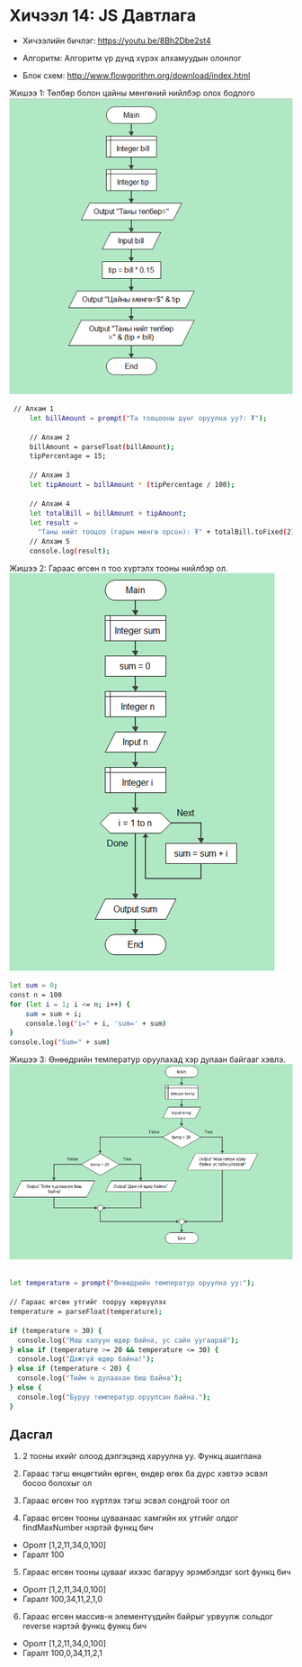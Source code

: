 # Хичээл 14: JS Давтлага

- Хичээлийн бичлэг: https://youtu.be/8Bh2Dbe2st4

- Алгоритм: Алгоритм үр дүнд хүрэх алхамуудын олонлог
- Блок схем: http://www.flowgorithm.org/download/index.html

Жишээ 1: Төлбөр болон цайны мөнгөний нийлбэр олох бодлого
![Alt text](image-3.png)

```sh
 // Алхам 1
     let billAmount = prompt("Та тооцооны дүнг оруулна уу?: ₮");

     // Алхам 2
     billAmount = parseFloat(billAmount);
     tipPercentage = 15;

     // Алхам 3
     let tipAmount = billAmount * (tipPercentage / 100);

     // Алхам 4
     let totalBill = billAmount + tipAmount;
     let result =
       "Таны нийт тооцоо (гарын мөнгө орсон): ₮" + totalBill.toFixed(2);
     // Алхам 5
     console.log(result);

```

Жишээ 2: Гараас өгсөн n тоо хүртэлх тооны нийлбэр ол.
![Alt text](image-4.png)

```sh
let sum = 0;
const n = 100
for (let i = 1; i <= n; i++) {
    sum = sum + i;
    console.log("i=" + i, 'sum=' + sum)
}
console.log("Sum=" + sum)
```

Жишээ 3: Өнөөдрийн температур оруулахад хэр дулаан байгааг хэвлэ.
![Alt text](image-5.png)

```sh

let temperature = prompt("Өнөөдрийн температур оруулна уу:");

// Гараас өгсөн утгийг тооруу хөрвүүлэх
temperature = parseFloat(temperature);

if (temperature > 30) {
  console.log("Маш халуун өдөр байна, ус сайн уугаарай");
} else if (temperature >= 20 && temperature <= 30) {
  console.log("Дажгүй өдөр байна!");
} else if (temperature < 20) {
  console.log("Тийм ч дулаахан биш байна");
} else {
  console.log("Буруу температур оруулсан байна.");
}

```

## Дасгал

1. 2 тооны ихийг олоод дэлгэцэнд харуулна уу. Функц ашиглана
2. Гараас тэгш өнцөгтийн өргөн, өндөр өгөх ба дүрс хэвтээ эсвэл босоо болохыг ол
3. Гараас өгсөн тоо хүртлэх тэгш эсвэл сондгой тоог ол

4. Гараас өгсөн тооны цуваанаас хамгийн их утгийг олдог findMaxNumber нэртэй функц бич

- Оролт [1,2,11,34,0,100]
- Гаралт 100

5. Гараас өгсөн тооны цувааг ихээс багаруу эрэмбэлдэг sort функц бич

- Оролт [1,2,11,34,0,100]
- Гаралт 100,34,11,2,1,0

6. Гараас өгсөн массив-н элементүүдийн байрыг урвуулж сольдог reverse нэртэй функц функц бич

- Оролт [1,2,11,34,0,100]
- Гаралт 100,0,34,11,2,1
